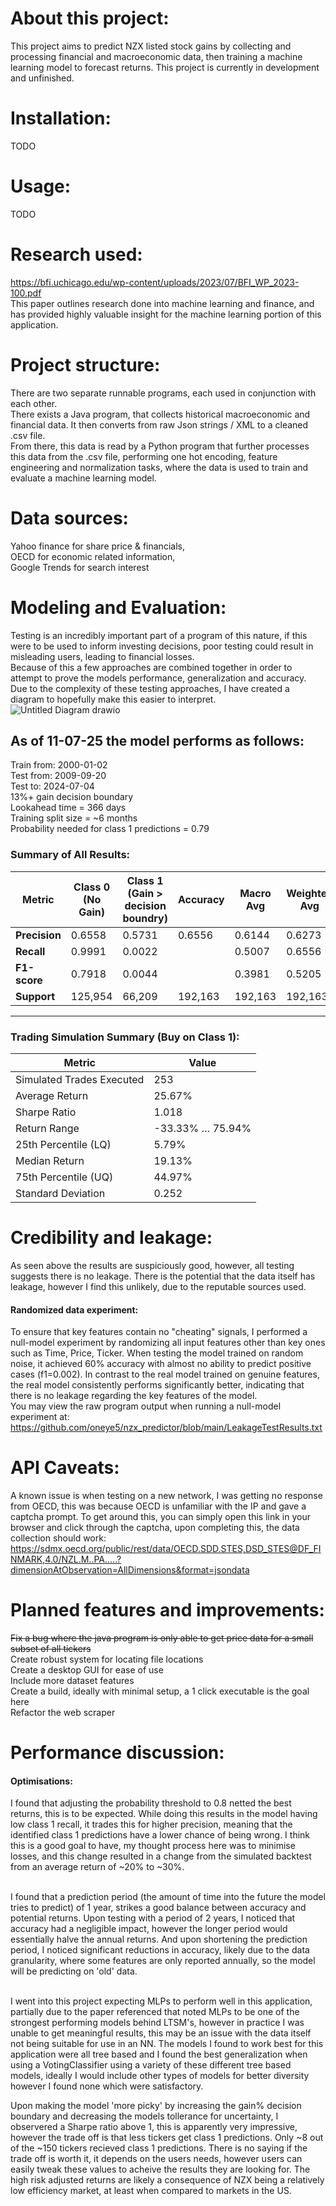 # About this project:
This project aims to predict NZX listed stock gains by collecting and processing financial and macroeconomic data, then training a machine learning model to forecast returns. 
This project is currently in development and unfinished.

# Installation:
TODO

# Usage:
TODO

# Research used:
https://bfi.uchicago.edu/wp-content/uploads/2023/07/BFI_WP_2023-100.pdf <br>
This paper outlines research done into machine learning and finance, and has provided highly valuable insight for the machine learning portion of this application.

# Project structure:
There are two separate runnable programs, each used in conjunction with each other.<br>
There exists a Java program, that collects historical macroeconomic and financial data. It then converts from raw Json strings / XML to a cleaned .csv file.<br>
From there, this data is read by a Python program that further processes this data from the .csv file, performing one hot encoding, feature engineering and normalization tasks, where the data is used to train and evaluate a machine learning model.<br>

# Data sources:
Yahoo finance for share price & financials,<br>
OECD for economic related information,<br>
Google Trends for search interest

# Modeling and Evaluation:
Testing is an incredibly important part of a program of this nature, if this were to be used to inform investing decisions, poor testing could result in misleading users, leading to financial losses. <br>
Because of this a few approaches are combined together in order to attempt to prove the models performance, generalization and accuracy. <br>
Due to the complexity of these testing approaches, I have created a diagram to hopefully make this easier to interpret. <br>
![Untitled Diagram drawio](https://github.com/user-attachments/assets/36d9e3b4-a1a8-40fb-8f10-eac11a446642)

## As of 11-07-25 the model performs as follows:<br>
Train from: 2000-01-02<br>
Test from: 2009-09-20<br>
Test to: 2024-07-04<br>
13%+ gain decision boundary<br>
Lookahead time = 366 days<br>
Training split size = ~6 months<br>
Probability needed for class 1 predictions = 0.79<br>

### Summary of All Results:
| Metric        | Class 0 (No Gain) | Class 1 (Gain > decision boundry) | Accuracy | Macro Avg | Weighted Avg |
| ------------- | ----------------- | --------------------------------- | -------- | --------- | ------------ |
| **Precision** | 0.6558            | 0.5731                            | 0.6556   | 0.6144    | 0.6273       |
| **Recall**    | 0.9991            | 0.0022                            |          | 0.5007    | 0.6556       |
| **F1-score**  | 0.7918            | 0.0044                            |          | 0.3981    | 0.5205       |
| **Support**   | 125,954           | 66,209                            | 192,163  | 192,163   | 192,163      |


---

### Trading Simulation Summary (Buy on Class 1):
| Metric                    | Value            |
| ------------------------- | ---------------- |
| Simulated Trades Executed | 253              |
| Average Return            | 25.67%           |
| Sharpe Ratio              | 1.018            |
| Return Range              | -33.33% … 75.94% |
| 25th Percentile (LQ)      | 5.79%            |
| Median Return             | 19.13%           |
| 75th Percentile (UQ)      | 44.97%           |
| Standard Deviation        | 0.252            |

# Credibility and leakage:
As seen above the results are suspiciously good, however, all testing suggests there is no leakage. There is the potential that the data itself has leakage, however I find this unlikely, due to the reputable sources used. <br>

#### Randomized data experiment:
To ensure that key features contain no "cheating" signals, I performed a null-model experiment by randomizing all input features other than key ones such as Time, Price, Ticker. When testing the model trained on random noise, it achieved 60% accuracy with almost no ability to predict positive cases (f1=0.002). In contrast to the real model trained on genuine features, the real model consistently performs significantly better, indicating that there is no leakage regarding the key features of the model. <br>
You may view the raw program output when running a null-model experiment at: https://github.com/oneye5/nzx_predictor/blob/main/LeakageTestResults.txt <br>

# API Caveats:
A known issue is when testing on a new network, I was getting no response from OECD, this was because OECD is unfamiliar with the IP and gave a captcha prompt. To get around this, you can simply open this link in your browser and click through the captcha, upon completing this, the data collection should work:<br> https://sdmx.oecd.org/public/rest/data/OECD.SDD.STES,DSD_STES@DF_FINMARK,4.0/NZL.M..PA.....?dimensionAtObservation=AllDimensions&format=jsondata <br>

# Planned features and improvements:
~~Fix a bug where the java program is only able to get price data for a small subset of all tickers<br>~~
Create robust system for locating file locations<br>
Create a desktop GUI for ease of use<br>
Include more dataset features<br>
Create a build, ideally with minimal setup, a 1 click executable is the goal here<br>
Refactor the web scraper<br>

# Performance discussion:
#### Optimisations:
I found that adjusting the probability threshold to 0.8 netted the best returns, this is to be expected. While doing this results in the model having low class 1 recall, it trades this for higher precision, meaning that the identified class 1 predictions have a lower chance of being wrong. I think this is a good goal to have, my thought process here was to minimise losses, and this change resulted in a change from the simulated backtest from an average return of ~20% to ~30%. <br><br>

I found that a prediction period (the amount of time into the future the model tries to predict) of 1 year, strikes a good balance between accuracy and potential returns. Upon testing with a period of 2 years, I noticed that accuracy had a negligible impact, however the longer period would essentially halve the annual returns. And upon shortening the prediction period, I noticed significant reductions in accuracy, likely due to the data granularity, where some features are only reported annually, so the model will be predicting on 'old' data. <br><br>

I went into this project expecting MLPs to perform well in this application, partially due to the paper referenced that noted MLPs to be one of the strongest performing models behind LTSM's, however in practice I was unable to get meaningful results, this may be an issue with the data itself not being suitable for use in an NN. The models I found to work best for this application were all tree based and I found the best generalization when using a VotingClassifier using a variety of these different tree based models, ideally I would include other types of models for better diversity however I found none which were satisfactory. <br>

Upon making the model 'more picky' by increasing the gain% decision boundary and decreasing the models tollerance for uncertainty, I observered a Sharpe ratio above 1, this is apparently very impressive, however the trade off is that less tickers get class 1 predictions. Only ~8 out of the ~150 tickers recieved class 1 predictions. There is no saying if the trade off is worth it, it depends on the users needs, however users can easily tweak these values to acheive the results they are looking for. The high risk adjusted returns are likely a consequence of NZX being a relatively low efficiency market, at least when compared to markets in the US. 



